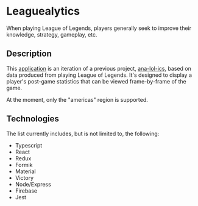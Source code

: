 # Leaguealytics

When playing League of Legends, players generally seek to improve their knowledge, strategy, gameplay, etc.

## Description

This [application](https://leaguealytics.herokuapp.com) is an iteration of a previous project, [ana-lol-ics](https://github.com/thisKeeWord/Ana-LoL-ics), based on data produced from playing League of Legends. It's designed to display a player's post-game statistics that can be viewed frame-by-frame of the game.

At the moment, only the "americas" region is supported.

## Technologies

The list currently includes, but is not limited to, the following:

- Typescript
- React
- Redux
- Formik
- Material
- Victory
- Node/Express
- Firebase
- Jest
